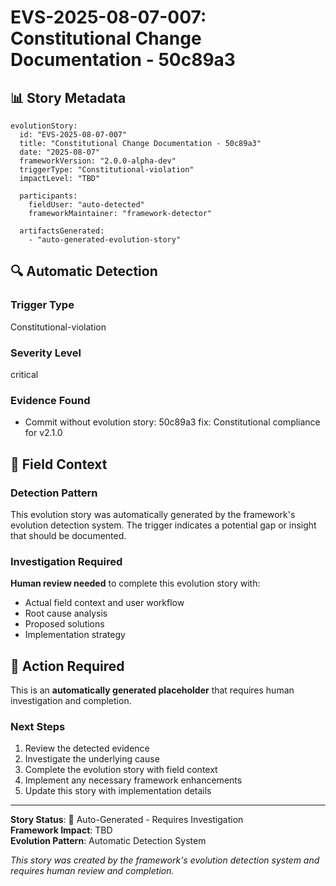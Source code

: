 <!--
# EVS-2025-08-07-007: Constitutional Change Documentation - 50c89a3

@aegisFrameworkVersion: 2.4.0-alpha-dev
@intent: Auto-generated evolution story for detected trigger
@context: Framework automatic detection of evolution documentation needs
-->

# EVS-2025-08-07-007: Constitutional Change Documentation - 50c89a3

## 📊 Story Metadata

```
evolutionStory:
  id: "EVS-2025-08-07-007"
  title: "Constitutional Change Documentation - 50c89a3"
  date: "2025-08-07"
  frameworkVersion: "2.0.0-alpha-dev"
  triggerType: "Constitutional-violation"
  impactLevel: "TBD"

  participants:
    fieldUser: "auto-detected"
    frameworkMaintainer: "framework-detector"

  artifactsGenerated:
    - "auto-generated-evolution-story"
```

## 🔍 Automatic Detection

### **Trigger Type**

Constitutional-violation

### **Severity Level**

critical

### **Evidence Found**

- Commit without evolution story: 50c89a3 fix: Constitutional compliance for v2.1.0

## 🌱 Field Context

### **Detection Pattern**

This evolution story was automatically generated by the framework's evolution detection system. The trigger indicates a
potential gap or insight that should be documented.

### **Investigation Required**

**Human review needed** to complete this evolution story with:

- Actual field context and user workflow
- Root cause analysis
- Proposed solutions
- Implementation strategy

## 🚧 Action Required

This is an **automatically generated placeholder** that requires human investigation and completion.

### **Next Steps**

1. Review the detected evidence
2. Investigate the underlying cause
3. Complete the evolution story with field context
4. Implement any necessary framework enhancements
5. Update this story with implementation details

---

**Story Status**: 🚧 Auto-Generated - Requires Investigation  
**Framework Impact**: TBD  
**Evolution Pattern**: Automatic Detection System

_This story was created by the framework's evolution detection system and requires human review and completion._
